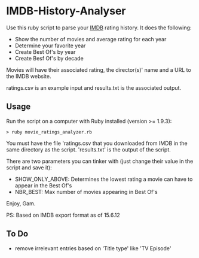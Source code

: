 IMDB-History-Analyser
=====================

Use this ruby script to parse your [IMDB](http://imdb.com/) rating history. It does the following:

- Show the number of movies and average rating for each year
- Determine your favorite year
- Create Best Of's by year
- Create Besf Of's by decade

Movies will have their associated rating, the director(s)' name and a URL to the IMDB website.

ratings.csv is an example input and results.txt is the associated output.

Usage
-----
Run the script on a computer with Ruby installed (version >= 1.9.3):

    > ruby movie_ratings_analyzer.rb

You must have the file 'ratings.csv that you downloaded from IMDB in the same directory as the script.
'results.txt' is the output of the script.

There are two parameters you can tinker with (just change their value in the script and save it):

- SHOW_ONLY_ABOVE: Determines the lowest rating a movie can have to appear in the Best Of's
- NBR_BEST: Max number of movies appearing in Best Of's


Enjoy,
Gam.


PS: Based on IMDB export format as of 15.6.12

To Do
-----
- remove irrelevant entries based on 'Title type' like 'TV Episode'
